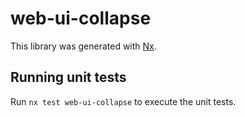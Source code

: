 # web-ui-collapse

This library was generated with [Nx](https://nx.dev).

## Running unit tests

Run `nx test web-ui-collapse` to execute the unit tests.
